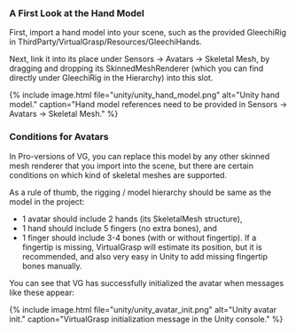 ### A First Look at the Hand Model

First, import a hand model into your scene, such as the provided GleechiRig in ThirdParty/VirtualGrasp/Resources/GleechiHands. 

Next, link it into its place under Sensors → Avatars → Skeletal Mesh, by dragging and dropping its SkinnedMeshRenderer (which you can find directly under GleechiRig in the Hierarchy) into this slot.

{% include image.html file="unity/unity_hand_model.png" alt="Unity hand model." caption="Hand model references need to be provided in Sensors → Avatars → Skeletal Mesh." %}

### Conditions for Avatars

In Pro-versions of VG, you can replace this model by any other skinned mesh renderer that you import into the scene, but there are certain conditions on which kind of skeletal meshes are supported. 

As a rule of thumb, the rigging / model hierarchy should be same as the model in the project:

* 1 avatar should include 2 hands (its SkeletalMesh structure), 
* 1 hand should include 5 fingers (no extra bones), and 
* 1 finger should include 3-4 bones (with or without fingertip). If a fingertip is missing, VirtualGrasp will estimate its position, but it is recommended, and also very easy in Unity to add missing fingertip bones manually.

You can see that VG has successfully initialized the avatar when messages like these appear:

{% include image.html file="unity/unity_avatar_init.png" alt="Unity avatar init." caption="VirtualGrasp initialization message in the Unity console." %}
